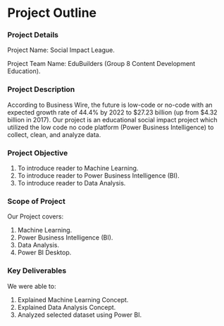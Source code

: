 # Project Outline

### Project Details
Project Name: Social Impact League.

Project Team Name: EduBuilders (Group 8 Content Development Education).

### Project Description
According to Business Wire, the future is low-code or no-code with an expected growth rate of 44.4% by 2022 to $27.23 billion (up from $4.32 billion in 2017).
Our project is an educational social impact project which utilized the low code no code platform (Power Business Intelligence) to collect, clean, and analyze data.

### Project Objective
1. To introduce reader to Machine Learning.
2. To introduce reader to Power Business Intelligence (BI).
3. To introduce reader to Data Analysis.

### Scope of Project
Our Project covers:
1. Machine Learning.
2. Power Business Intelligence (BI).
3. Data Analysis.
4. Power BI Desktop.

### Key Deliverables
We were able to:
1. Explained Machine Learning Concept.
2. Explained Data Analysis Concept.
3. Analyzed selected dataset using Power BI.
